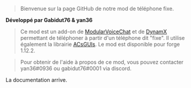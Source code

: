 > Bienvenue sur la page GitHub de notre mod de téléphone fixe.

**Développé par Gabidut76 & yan36**

> Ce mod est un add-on de [ModularVoiceChat](https://github.com/Nathanael2611/ModularVoiceChat) et de [DynamX](https://dynamx.fr) permettant de téléphoner à partir d'un téléphone dit "fixe". Il utilise également la librairie [ACsGUIs](https://github.com/AymericBdy/ACsGuis). Le mod est disponible pour forge 1.12.2.

> Pour obtenir de l'aide à propos de ce mod, vous pouvez contacter yan36#0936 ou gabidut76#0001 via discord.

La documentation arrive.
